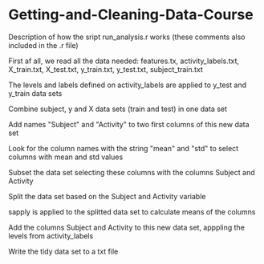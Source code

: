 Getting-and-Cleaning-Data-Course
================================

Description of how the sript run_analysis.r works
(these comments also included in the .r file)

First af all, we read all the data needed: features.tx, activity_labels.txt, X_train.txt, X_test.txt, y_train.txt, y_test.txt, subject_train.txt

The levels and labels defined on activity_labels are applied to y_test and y_train data sets

Combine subject, y and X data sets (train and test) in one data set

Add names "Subject" and "Activity" to two first columns of this new data set 

Look for the column names with the string "mean" and "std" to select columns with mean and std values

Subset the data set selecting these columns with the columns Subject and Activity

Split the data set based on the Subject and Activity variable

sapply is applied to the splitted data set to calculate means of the columns

Add the columns Subject and Activity to this new data set, apppling the levels from activity_labels

Write the tidy data set to a txt file
